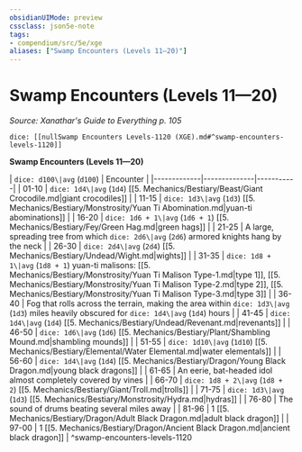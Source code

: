 ```yaml
---
obsidianUIMode: preview
cssclass: json5e-note
tags:
- compendium/src/5e/xge
aliases: ["Swamp Encounters (Levels 11—20)"]
---
```

# Swamp Encounters (Levels 11—20)
*Source: Xanathar's Guide to Everything p. 105* 

`dice: [[nullSwamp Encounters Levels-1120 (XGE).md#^swamp-encounters-levels-1120]]`

**Swamp Encounters (Levels 11—20)**

| `dice: d100\|avg` (`d100`) | Encounter |
|-------------|--------------|-----------|
| 01-10 | `dice: 1d4\|avg` (`1d4`) [[5. Mechanics/Bestiary/Beast/Giant Crocodile.md\|giant crocodiles]] |
| 11-15 | `dice: 1d3\|avg` (`1d3`) [[5. Mechanics/Bestiary/Monstrosity/Yuan Ti Abomination.md\|yuan-ti abominations]] |
| 16-20 | `dice: 1d6 + 1\|avg` (`1d6 + 1`) [[5. Mechanics/Bestiary/Fey/Green Hag.md\|green hags]] |
| 21-25 | A large, spreading tree from which `dice: 2d6\|avg` (`2d6`) armored knights hang by the neck |
| 26-30 | `dice: 2d4\|avg` (`2d4`) [[5. Mechanics/Bestiary/Undead/Wight.md\|wights]] |
| 31-35 | `dice: 1d8 + 1\|avg` (`1d8 + 1`) yuan-ti malisons: [[5. Mechanics/Bestiary/Monstrosity/Yuan Ti Malison Type-1.md\|type 1]], [[5. Mechanics/Bestiary/Monstrosity/Yuan Ti Malison Type-2.md\|type 2]], [[5. Mechanics/Bestiary/Monstrosity/Yuan Ti Malison Type-3.md\|type 3]] |
| 36-40 | Fog that rolls across the terrain, making the area within `dice: 1d3\|avg` (`1d3`) miles heavily obscured for `dice: 1d4\|avg` (`1d4`) hours |
| 41-45 | `dice: 1d4\|avg` (`1d4`) [[5. Mechanics/Bestiary/Undead/Revenant.md\|revenants]] |
| 46-50 | `dice: 1d6\|avg` (`1d6`) [[5. Mechanics/Bestiary/Plant/Shambling Mound.md\|shambling mounds]] |
| 51-55 | `dice: 1d10\|avg` (`1d10`) [[5. Mechanics/Bestiary/Elemental/Water Elemental.md\|water elementals]] |
| 56-60 | `dice: 1d4\|avg` (`1d4`) [[5. Mechanics/Bestiary/Dragon/Young Black Dragon.md\|young black dragons]] |
| 61-65 | An eerie, bat-headed idol almost completely covered by vines |
| 66-70 | `dice: 1d8 + 2\|avg` (`1d8 + 2`) [[5. Mechanics/Bestiary/Giant/Troll.md\|trolls]] |
| 71-75 | `dice: 1d3\|avg` (`1d3`) [[5. Mechanics/Bestiary/Monstrosity/Hydra.md\|hydras]] |
| 76-80 | The sound of drums beating several miles away |
| 81-96 | 1 [[5. Mechanics/Bestiary/Dragon/Adult Black Dragon.md\|adult black dragon]] |
| 97-00 | 1 [[5. Mechanics/Bestiary/Dragon/Ancient Black Dragon.md\|ancient black dragon]] |
^swamp-encounters-levels-1120